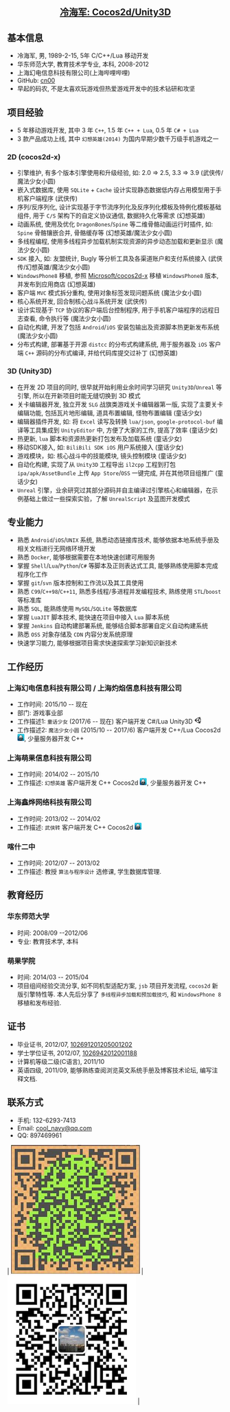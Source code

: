 ## [<center> 冷海军: Cocos2d/Unity3D </center>](https://cn00.github.io/resume/lenghaijun)

## 基本信息
* 冷海军, 男, 1989-2-15, 5年 C/C++/Lua 移动开发
* 华东师范大学, 教育技术学专业, 本科, 2008-2012
* 上海幻电信息科技有限公司(上海哔哩哔哩)
* GitHub: [cn00](https://github.com/cn00)
* 早起的码农, 不是太喜欢玩游戏但热爱游戏开发中的技术钻研和攻坚

## 项目经验
* 5 年移动游戏开发, 其中 3 年 `C++`, 1.5 年 `C++ + Lua`, 0.5 年 `C# + Lua`
* 3 款产品成功上线, 其中 `幻想英雄(2014)` 为国内早期少数千万级手机游戏之一

### 2D (cocos2d-x)
* 引擎维护, 有多个版本引擎使用和升级经验, 如: 2.0 => 2.5, 3.3 => 3.9 (武侠传/魔法少女小圆)
* 嵌入式数据库, 使用 `SQLite` + `Cache` 设计实现静态数据低内存占用模型用于手机客户端程序 (武侠传)
* 序列/反序列化, 设计实现基于字节流序列化及反序列化模板及特例化模板基础组件, 用于 `C/S` 架构下的自定义协议通信, 数据持久化等需求 (幻想英雄)
* 动画系统, 使用及优化 `DragonBones`/`Spine` 等二维骨骼动画运行时插件, 如: `Spine` 骨骼镶嵌合并, 骨骼缓存等 (幻想英雄/魔法少女小圆)
* 多线程编程, 使用多线程异步加载机制实现资源的异步动态加载和更新显示 (魔法少女小圆)
* `SDK` 接入, 如: 友盟统计, Bugly 等分析工具及各渠道账户和支付系统接入 (武侠传/幻想英雄/魔法少女小圆)
* `WindowsPhone8` 移植, 参照 [Microsoft/cocos2d-x](https://github.com/Microsoft/cocos2d-x) 移植 `WindowsPhone8` 版本, 并发布到应用商店 (幻想英雄)
* 客户端 `MVC` 模式拆分重构, 使用对象标签发现问题系统 (魔法少女小圆)
* 核心系统开发, 回合制核心战斗系统开发 (武侠传)
* 设计实现基于 `TCP` 协议的客户端后台控制程序, 用于手机客户端程序的远程日志查看, 命令执行等 (魔法少女小圆)
* 自动化构建, 开发了包括 `Android`/`iOS` 安装包输出及资源脚本热更新发布系统 (魔法少女小圆)
* 分布式构建, 部署基于开源 `distcc` 的分布式构建系统, 用于服务器及 `iOS` 客户端 `C++` 源码的分布式编译, 并给代码库提交过补丁 (幻想英雄)

### 3D (Unity3D)
* 在开发 2D 项目的同时, 很早就开始利用业余时间学习研究 `Unity3D`/`Unreal` 等引擎, 所以在开新项目时能无缝切换到 3D 模式
* 关卡编辑器开发, 独立开发 `SLG` 战旗类游戏关卡编辑器第一版, 实现了主要关卡编辑功能, 包括瓦片地形编辑, 道具布置编辑, 怪物布置编辑 (童话少女)
* 编辑器插件开发, 如: 将 `Excel` 读写及转换 `lua/json`, `google-protocol-buf` 编译等工具集成到 `UnityEditor` 中, 方便了大家的工作, 提高了效率 (童话少女)
* 热更新, `lua` 脚本和资源热更新打包发布及加载系统 (童话少女)
* 移动SDK接入, 如: `BiliBili SDK iOS` 用户系统接入 (童话少女)
* 游戏模块，如: 核心战斗中的技能模块, 镜头控制模块 (童话少女)
* 自动化构建, 实现了从 `Unity3D` 工程导出 `il2cpp` 工程到打包 `ipa/apk/AssetBundle` 上传 `App Store`/`OSS` 一键完成, 并在其他项目组推广 (童话少女)
* `Unreal` 引擎，业余研究过其部分源码并自主编译过引擎核心和编辑器，在示例基础上做过一些探索实验，了解 `UnrealScript` 及蓝图开发模式

## 专业能力
* 熟悉 `Android`/`iOS`/`UNIX` 系统, 熟悉动态链接库技术, 能够依据本地系统手册及相关文档进行无网络环境开发
* 熟悉 `Docker`, 能够根据需要在本地快速创建可用服务
* 掌握 `Shell`/`Lua`/`Python`/`C#` 等脚本及正则表达式工具, 能够熟练使用脚本完成程序化工作
* 掌握 `git`/`svn` 版本控制和工作流以及其工具使用
* 熟悉 `C99`/`C++98`/`C++11`, 熟悉多线程/多进程并发编程技术, 熟练使用 `STL`/`boost` 等标准库
* 熟悉 `SQL`, 能熟练使用 `MySQL`/`SQLite` 等数据库
* 掌握 `LuaJIT` 脚本技术, 能快速在项目中接入 `Lua` 脚本系统
* 掌握 `Jenkins` 自动构建部署系统, 能够结合脚本部署自定义自动构建系统
* 熟悉 `OSS` 对象存储及 `CDN` 内容分发系统原理
* 快速学习能力, 能够根据项目需求快速探索学习新知识新技术

## 工作经历

### 上海幻电信息科技有限公司 / 上海灼焰信息科技有限公司
* 工作时间: 2015/10 -- 现在
* 部门: 游戏事业部
* 工作描述1: `童话少女` (2017/6 -- 现在) 客户端开发 C#/Lua Unity3D ![Unity](../img/icon/unity-16.png)
* 工作描述2: `魔法少女小圆` (2015/10 -- 2017/6) 客户端开发 C++/Lua Cocos2d ![cocos](../img/icon/cocos-16.png), 少量服务器开发 C++

### 上海萌果信息科技有限公司 
* 工作时间: 2014/02 -- 2015/10
* 工作描述: `幻想英雄` 客户端开发 C++ Cocos2d ![cocos](../img/icon/cocos-16.png), 少量服务器开发 C++

### 上海鑫烨网络科技有限公司 
* 工作时间: 2013/02 -- 2014/02 
* 工作描述: `武侠转` 客户端开发 C++ Cocos2d ![cocos](../img/icon/cocos-16.png)

### 喀什二中 
* 工作时间: 2012/07 -- 2013/02 
* 工作描述: 教授 `算法与程序设计` 选修课, 学生数据库管理.

## 教育经历
### 华东师范大学 
* 时间: 2008/09 --2012/06 
* 专业: 教育技术学, 本科

### 萌果学院 
* 时间: 2014/03 -- 2015/04
* 项目组间经验交流分享, 如不同机型适配方案, `jsb` 项目开发流程, `cocos2d` 新版引擎特性等. 本人先后分享了 `多线程异步加载和预加载技巧`, 和 `WindowsPhone 8` 移植和发布经验.

## 证书
* 毕业证书, 2012/07, [102691201205001202]()
* 学士学位证书, 2012/07, [1026942012001188]()
* 计算机等级二级(C语言), 2011/10 []()
* 英语四级, 2011/09, 能够熟练查阅浏览英文系统手册及博客技术论坛, 编写注释文档.

## 联系方式
* 手机: 132-6293-7413 
* Email: <cool_navy@qq.com> 
* QQ: 897469961

| ![QQ](../img/qq.qr.300.jpg) | ![wx](../img/wx.qr.300.jpg) |
